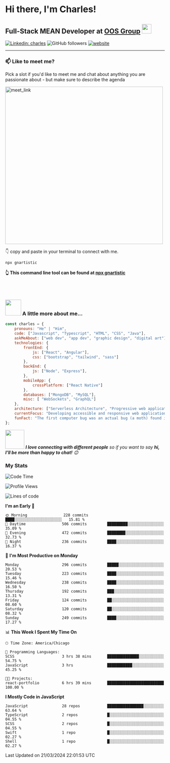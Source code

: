 #  Hi there, I'm Charles!

## Full-Stack MEAN Developer at [OOS Group](https://www.orlandospencer.com/) <img src="https://camo.githubusercontent.com/63371d36886ee658f5a97401f393e1ab1684b2fd3de674b8f5efc7d410b2a3d0/68747470733a2f2f6d656469612e67697068792e636f6d2f6d656469612f57556c706c634d704f43456d5447427442572f67697068792e676966" width="30">

[![Linkedin: charles](https://img.shields.io/badge/-charlesHouston-blue?style=flat-square&logo=Linkedin&logoColor=white&link=https://www.linkedin.com/in/anmol-p-singh/)](https://www.linkedin.com/in/charles-houston-43220a236/)
![GitHub followers](https://img.shields.io/github/followers/gnartistic?label=Follow&style=social)
[![website](https://img.shields.io/badge/Website-46a2f1.svg?&style=flat-square&logo=Google-Chrome&logoColor=white&link=https://anmolsingh.me/)](https://gnartistic.github.io/react-portfolio/)
</br>

---

### 📫 Like to meet me?

Pick a slot if you'd like to meet me and chat about anything you are passionate about - but make sure to describe the agenda

<a href="https://calendly.com/gn4rtistic/30min" target="_blank"><img width="498" alt="meet_link" src="https://user-images.githubusercontent.com/15426564/144297439-f530f383-e73e-41e0-9914-a9b7d3f432e5.png"></a>
</br>

👇 copy and paste in your terminal to connect with me.

```bash
npx gnartistic
```
**👆 This command line tool can be found at [npx gnartistic](https://github.com/gnartistic/cli-contact)**

</br> </br>

### <img src="https://media.giphy.com/media/VgCDAzcKvsR6OM0uWg/giphy.gif" width="50"> A little more about me... 

```javascript
const charles = {
    pronouns: "He" | "Him",
    code: ["Javascript", "Typescript", "HTML", "CSS", "Java"],
    askMeAbout: ["web dev", "app dev", "graphic design", "digital art"],
    technologies: {
        frontEnd: {
            js: ["React", "Angular"],
            css: ["bootstrap", "tailwind", "sass"]
        },
        backEnd: {
            js: ["Node", "Express"],
        },
        mobileApp: {
            crossPlatform: ["React Native"]
        },
        databases: ["MongoDB", "MySQL"],
        misc: [ "WebSockets", "GraphQL"]
    },
    architecture: ["Serverless Architecture", "Progressive web applications", "Single page applications"],
    currentFocus: "Developing accessible and responsive web applications",
    funFact: "The first computer bug was an actual bug (a moth) found in a computer in 1947"
};
```

<img src="https://media.giphy.com/media/LnQjpWaON8nhr21vNW/giphy.gif" width="60"> <em><b>I love connecting with different people</b> so if you want to say <b>hi, I'll be more than happy to chat!</b> 😊</em>

### My Stats

<!--START_SECTION:waka-->
![Code Time](http://img.shields.io/badge/Code%20Time-59%20hrs%2028%20mins-blue)

![Profile Views](http://img.shields.io/badge/Profile%20Views-0-blue)

![Lines of code](https://img.shields.io/badge/From%20Hello%20World%20I%27ve%20Written-3.1%20million%20lines%20of%20code-blue)

**I'm an Early 🐤** 

```text
🌞 Morning                228 commits         ████░░░░░░░░░░░░░░░░░░░░░   15.81 % 
🌆 Daytime                506 commits         █████████░░░░░░░░░░░░░░░░   35.09 % 
🌃 Evening                472 commits         ████████░░░░░░░░░░░░░░░░░   32.73 % 
🌙 Night                  236 commits         ████░░░░░░░░░░░░░░░░░░░░░   16.37 % 
```
📅 **I'm Most Productive on Monday** 

```text
Monday                   296 commits         █████░░░░░░░░░░░░░░░░░░░░   20.53 % 
Tuesday                  223 commits         ████░░░░░░░░░░░░░░░░░░░░░   15.46 % 
Wednesday                238 commits         ████░░░░░░░░░░░░░░░░░░░░░   16.50 % 
Thursday                 192 commits         ███░░░░░░░░░░░░░░░░░░░░░░   13.31 % 
Friday                   124 commits         ██░░░░░░░░░░░░░░░░░░░░░░░   08.60 % 
Saturday                 120 commits         ██░░░░░░░░░░░░░░░░░░░░░░░   08.32 % 
Sunday                   249 commits         ████░░░░░░░░░░░░░░░░░░░░░   17.27 % 
```


📊 **This Week I Spent My Time On** 

```text
🕑︎ Time Zone: America/Chicago

💬 Programming Languages: 
SCSS                     3 hrs 38 mins       ██████████████░░░░░░░░░░░   54.75 % 
JavaScript               3 hrs               ███████████░░░░░░░░░░░░░░   45.25 % 

🐱‍💻 Projects: 
react-portfolio          6 hrs 39 mins       █████████████████████████   100.00 % 
```

**I Mostly Code in JavaScript** 

```text
JavaScript               28 repos            ████████████████░░░░░░░░░   63.64 % 
TypeScript               2 repos             █░░░░░░░░░░░░░░░░░░░░░░░░   04.55 % 
SCSS                     2 repos             █░░░░░░░░░░░░░░░░░░░░░░░░   04.55 % 
Swift                    1 repo              █░░░░░░░░░░░░░░░░░░░░░░░░   02.27 % 
Shell                    1 repo              █░░░░░░░░░░░░░░░░░░░░░░░░   02.27 % 
```




 Last Updated on 21/03/2024 22:01:53 UTC
<!--END_SECTION:waka-->



